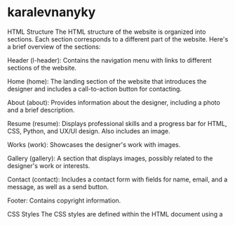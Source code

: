 # karalevnanyky
HTML Structure
The HTML structure of the website is organized into sections. Each section corresponds to a different part of the website. Here's a brief overview of the sections:

Header (l-header): Contains the navigation menu with links to different sections of the website.

Home (home): The landing section of the website that introduces the designer and includes a call-to-action button for contacting.

About (about): Provides information about the designer, including a photo and a brief description.

Resume (resume): Displays professional skills and a progress bar for HTML, CSS, Python, and UX/UI design. Also includes an image.

Works (work): Showcases the designer's work with images.

Gallery (gallery): A section that displays images, possibly related to the designer's work or interests.

Contact (contact): Includes a contact form with fields for name, email, and a message, as well as a send button.

Footer: Contains copyright information.

CSS Styles
The CSS styles are defined within the HTML document using a <style> tag and a :root declaration to define global variables for colors, fonts, and other properties. The styles are used to control the layout, fonts, colors, and responsiveness of the website.

JavaScript Functionality
The JavaScript code provides functionality for the website, including the following:

Mobile Menu: It allows the navigation menu to be hidden on mobile devices and displayed when clicking the menu icon.

Navigation Links: It ensures that when a navigation link is clicked, the mobile menu closes.

Scroll Animation: It uses the ScrollReveal library to create scroll animations for various elements on the website. This gives a smooth and engaging user experience as elements appear as the user scrolls down the page.

How to Use
Clone or download the code to your local environment.

Open the index.html file in a web browser to view the portfolio website.

Explore the website, navigate through the sections, and check the scroll animations.

Modify the content in the HTML to personalize the portfolio website with your own information and work samples.

Adjust the CSS styles to change the website's appearance, such as colors, fonts, and layout.

Customize the JavaScript code for additional functionality or interactivity.

Replace the images in the assets/img folder with your own images.

Dependencies
The website uses the ScrollReveal library for scroll animations. Make sure to include the correct library in your project for the animations to work.
Author
This code was written and designed by Aruuke, the UX-UI Designer featured in the portfolio website.

License
The code and design are provided as an example and can be customized and used for personal or professional portfolios. Make sure to respect any third-party libraries' licenses used in the project.
